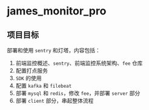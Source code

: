 # james_monitor_pro

## 项目目标

部署和使用 `sentry` 和灯塔，内容包括：

1. 前端监控概述、`sentry`、前端监控系统架构、`fee` 仓库
2. 配置打点服务
3. `SDK` 的使用
4. 配置 `kafka` 和 `filebeat`
5. 部署 `mysql` 和 `redis`，修改 `fee`，并部署 `server` 部分
6. 部署 `client` 部分，串起整体流程
